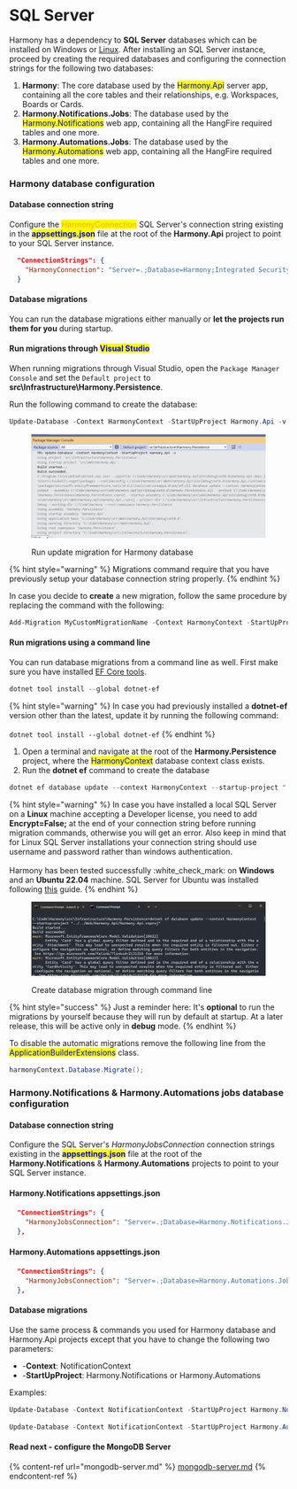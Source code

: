 # SQL Server

Harmony has a dependency to **SQL Server** databases which can be installed on Windows or [Linux](https://learn.microsoft.com/en-us/sql/linux/sql-server-linux-setup?view=sql-server-ver16#supportedplatforms). After installing an SQL Server instance, proceed by creating the required databases and configuring the connection strings for the following two databases:

1. **Harmony**: The core database used by the <mark style="color:blue;">Harmony.Api</mark> server app, containing all the core tables and their relationships, e.g. Workspaces, Boards or Cards.
2. **Harmony.Notifications.Jobs**: The database used by the <mark style="color:blue;">Harmony.Notifications</mark> web app, containing all the HangFire required tables and one more.
3. **Harmony.Automations.Jobs**: The database used by the <mark style="color:blue;">Harmony.Automations</mark> web app, containing all the HangFire required tables and one more.

### Harmony database configuration

#### Database connection string

Configure the <mark style="color:orange;">HarmonyConnection</mark> SQL Server's connection string existing in the <mark style="color:blue;">**appsettings.json**</mark> file at the root of the **Harmony.Api** project to point to your SQL Server instance.

```json
  "ConnectionStrings": {
    "HarmonyConnection": "Server=.;Database=Harmony;Integrated Security=True;TrustServerCertificate=True"
  }
```

#### Database migrations

You can run the database migrations either manually or **let the projects run them for you** during startup.

#### Run migrations through <mark style="color:blue;">Visual Studio</mark>

When running migrations through Visual Studio, open the `Package Manager Console` and set the `Default project` to **src\Infrastructure\Harmony.Persistence**.

Run the following command to create the database:

```powershell
Update-Database -Context HarmonyContext -StartUpProject Harmony.Api -v
```

<figure><img src="../../../.gitbook/assets/visual-studio-migrations-update-database.png" alt=""><figcaption><p>Run update migration for Harmony database</p></figcaption></figure>

{% hint style="warning" %}
Migrations command require that you have previously setup your database connection string properly.
{% endhint %}

In case you decide to **create** a new migration, follow the same procedure by replacing the command with the following:

```powershell
Add-Migration MyCustomMigrationName -Context HarmonyContext -StartUpProject Harmony.Api -v// Some code
```

#### Run migrations using a command line

You can run database migrations from a command line as well. First make sure you have installed [EF Core tools](https://learn.microsoft.com/en-us/ef/core/cli/dotnet).

```powershell
dotnet tool install --global dotnet-ef
```

{% hint style="warning" %}
In case you had previously installed a **dotnet-ef** version other than the latest, update it by running the following command:\
\
`dotnet tool install --global dotnet-ef`
{% endhint %}

1. Open a terminal and navigate at the root of the **Harmony.Persistence** project, where the <mark style="color:blue;">HarmonyContext</mark> database context class exists.
2. Run the **dotnet ef** command to create the database

```powershell
dotnet ef database update --context HarmonyContext --startup-project "../../Services/Harmony.Api/Harmony.Api.csproj"
```

{% hint style="warning" %}
In case you have installed a local SQL Server on a **Linux** machine accepting a Developer license, you need to add **Encrypt=False;** at the end of your connection string before running migration commands, otherwise you will get an error. Also keep in mind that for Linux SQL Server installations your connection string should use username and password rather than windows authentication.\
\
Harmony has been tested successfully :white\_check\_mark: on **Windows** and an **Ubuntu 22.04** machine. SQL Server for Ubuntu was installed following [this](https://learn.microsoft.com/en-us/sql/linux/quickstart-install-connect-ubuntu?view=sql-server-ver16\&tabs=ubuntu2204) guide.
{% endhint %}

<figure><img src="../../../.gitbook/assets/command-line-update-database.png.png" alt=""><figcaption><p>Create database migration through command line</p></figcaption></figure>

{% hint style="success" %}
Just a reminder here: It's **optional** to run the migrations by yourself because they will run by default at startup. At a later release, this will be active only in **debug** mode.
{% endhint %}

To disable the automatic migrations remove the following line from the <mark style="color:blue;">ApplicationBuilderExtensions</mark> class.

```csharp
harmonyContext.Database.Migrate();
```

### Harmony.Notifications & Harmony.Automations jobs database configuration

#### Database connection string

Configure the SQL Server's _HarmonyJobsConnection_ connection strings existing in the <mark style="color:blue;">**appsettings.json**</mark> file at the root of the **Harmony.Notifications** & **Harmony.Automations** projects to point to your SQL Server instance.

#### Harmony.Notifications appsettings.json

```json
  "ConnectionStrings": {
    "HarmonyJobsConnection": "Server=.;Database=Harmony.Notifications.Jobs;Integrated Security=True;TrustServerCertificate=True"
  },
```

#### Harmony.Automations appsettings.json

```json
  "ConnectionStrings": {
    "HarmonyJobsConnection": "Server=.;Database=Harmony.Automations.Jobs;Integrated Security=True;TrustServerCertificate=True"
  },
```

#### Database migrations

Use the same process & commands you used for Harmony database and Harmony.Api projects except that you have to change the following two parameters:

* \-**Context**: NotificationContext
* \-**StartUpProject**: Harmony.Notifications or Harmony.Automations&#x20;

Examples:

```powershell
Update-Database -Context NotificationContext -StartUpProject Harmony.Notifications -v
```

```powershell
Update-Database -Context NotificationContext -StartUpProject Harmony.Automations -v
```

#### Read next - configure the MongoDB Server

{% content-ref url="mongodb-server.md" %}
[mongodb-server.md](mongodb-server.md)
{% endcontent-ref %}
